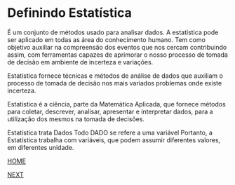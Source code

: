 # Definindo Estatística

É um conjunto de métodos usado para analisar dados.
A estatística pode ser aplicado em todas as área do conhecimento humano.
Tem como objetivo auxiliar na compreensão dos eventos que nos cercam
contribuindo assim, com ferramentas capazes de aprimorar o nosso processo de 
tomada de decisão em ambiente de incerteza e variações.

Estatística fornece técnicas e métodos de análise de dados que auxiliam o processo 
de tomada de decisão nos mais variados problemas onde existe incerteza.

Estatística é a ciência, parte da Matemática Aplicada, que fornece métodos para 
coletar, descrever, analisar, apresentar e interpretar dados, 
para a utilização dos mesmos na tomada de decisões.

Estatística trata Dados
Todo DADO se refere a uma variável
Portanto, 
a Estatística trabalha com variáveis, que podem assumir diferentes valores, em diferentes unidade. 

[HOME](/README.md)

[NEXT](/3.%20Ci%C3%AAncia%20de%20Dados%20e%20Estat%C3%ADstica/03.%20As%203%20Grandes%20%C3%81reas%20da%20Estat%C3%ADstica.md)